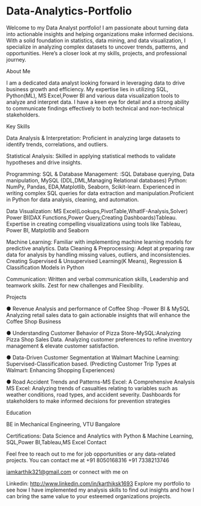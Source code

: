 # Data-Analytics-Portfolio
Welcome to my Data Analyst portfolio! I am passionate about turning data into actionable insights and helping organizations make informed decisions. With a solid foundation in statistics, data mining, and data visualization, I specialize in analyzing complex datasets to uncover trends, patterns, and opportunities. Here’s a closer look at my skills, projects, and professional journey.

About Me

I am a dedicated data analyst looking forward in leveraging data to drive business growth and efficiency. My expertise lies in utilizing SQL, Python(ML), MS Excel,Power BI and various data visualization tools to analyze and interpret data. I have a keen eye for detail and a strong ability to communicate findings effectively to both technical and non-technical stakeholders.

Key Skills


Data Analysis & Interpretation: Proficient in analyzing large datasets to identify trends, correlations, and outliers.

Statistical Analysis: Skilled in applying statistical methods to validate hypotheses and drive insights.

Programming: SQL & Database Management: :SQL Database querying, Data manipulation, MySQL (DDL,DML,Managing Relational databases) Python: NumPy, Pandas, EDA,Matplotlib, Seaborn, Scikit-learn.
Experienced in writing complex SQL queries for data extraction and manipulation.Proficient in Python for data analysis, cleaning, and automation.

Data Visualization: MS Excel(Lookups,PivotTable,WhatIF-Analysis,Solver) Power BI(DAX Functions,Power Query,Creating Dashboards)Tableau.  Expertise in creating compelling visualizations using tools like Tableau, Power BI, Matplotlib and Seaborn

Machine Learning: Familiar with implementing machine learning models for predictive analytics.
Data Cleaning & Preprocessing: Adept at preparing raw data for analysis by handling missing values, outliers, and inconsistencies.
Creating Supervised & Unsupervised Learning(K Means), Regression & Classification Models in Python

Communication: Written and verbal communication skills, Leadership and teamwork skills. Zest for new challenges and Flexibility. 



Projects 

● Revenue Analysis and performance of Coffee Shop -Power BI & MySQL Analyzing retail sales data to gain actionable insights that will enhance the Coffee Shop Business

● Understanding Customer Behavior of Pizza Store-MySQL:Analyzing Pizza Shop Sales Data. Analyzing customer preferences to refine inventory management & elevate customer satisfaction.

● Data-Driven Customer Segmentation at Walmart Machine Learning: Supervised-Classification based. (Predicting Customer Trip Types at Walmart: Enhancing Shopping Experiences) 

● Road Accident Trends and Patterns-MS Excel: A Comprehensive Analysis MS Excel: Analyzing trends of casualties relating to variables such as weather conditions, road types, and accident severity. Dashboards for stakeholders to make informed decisions for prevention strategies

Education

BE in Mechanical Engineering, VTU Bangalore

Certifications: Data Science and Analytics with Python & Machine Learning, SQL,Power BI,Tableau,MS Excel 
Contact

Feel free to reach out to me for job opportunities or any data-related projects. You can contact me at
+91 8050168316
+91 7338213746

iamkarthik321@gmail.com
or connect with me on

Linkedin:
 http://www.linkedin.com/in/karthiksk1693
Explore my portfolio to see how I have implemented my analysis skills to find out insights and how I can bring the same value to your esteemed organizations projects.

